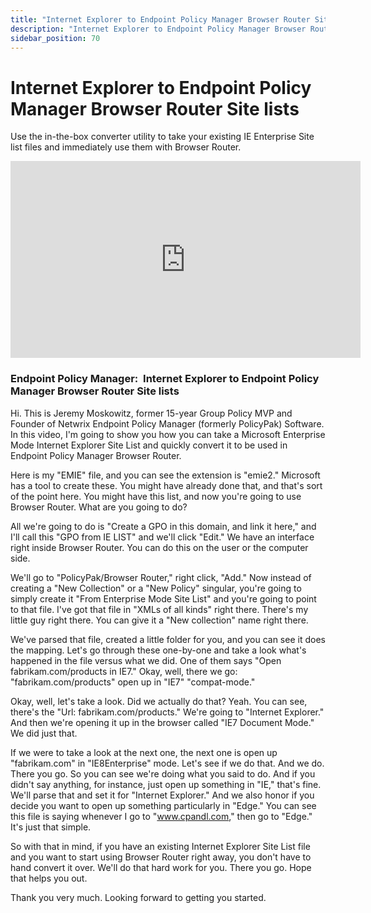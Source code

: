 ```yaml
---
title: "Internet Explorer to Endpoint Policy Manager Browser Router Site lists"
description: "Internet Explorer to Endpoint Policy Manager Browser Router Site lists"
sidebar_position: 70
---
```

# Internet Explorer to Endpoint Policy Manager Browser Router Site lists

Use the in-the-box converter utility to take your existing IE Enterprise Site list files and
immediately use them with Browser Router.

<iframe width="560" height="315" src="https://www.youtube.com/embed/UNvGz-fdJ3M" title="Endpoint Policy Manager: Internet Explorer to Endpoint Policy Manager Browser Router Site lists" frameborder="0" allow="accelerometer; autoplay; clipboard-write; encrypted-media; gyroscope; picture-in-picture; web-share" allowfullscreen="1"></iframe>

### Endpoint Policy Manager:  Internet Explorer to Endpoint Policy Manager Browser Router Site lists

Hi. This is Jeremy Moskowitz, former 15-year Group Policy MVP and Founder of Netwrix Endpoint Policy
Manager (formerly PolicyPak) Software. In this video, I'm going to show you how you can take a
Microsoft Enterprise Mode Internet Explorer Site List and quickly convert it to be used in Endpoint
Policy Manager Browser Router.

Here is my "EMIE" file, and you can see the extension is "emie2." Microsoft has a tool to create
these. You might have already done that, and that's sort of the point here. You might have this
list, and now you're going to use Browser Router. What are you going to do?

All we're going to do is "Create a GPO in this domain, and link it here," and I'll call this "GPO
from IE LIST" and we'll click "Edit." We have an interface right inside Browser Router. You can do
this on the user or the computer side.

We'll go to "PolicyPak/Browser Router," right click, "Add." Now instead of creating a "New
Collection" or a "New Policy" singular, you're going to simply create it "From Enterprise Mode Site
List" and you're going to point to that file. I've got that file in "XMLs of all kinds" right there.
There's my little guy right there. You can give it a "New collection" name right there.

We've parsed that file, created a little folder for you, and you can see it does the mapping. Let's
go through these one-by-one and take a look what's happened in the file versus what we did. One of
them says "Open fabrikam.com/products in IE7." Okay, well, there we go: "fabrikam.com/products" open
up in "IE7" "compat-mode."

Okay, well, let's take a look. Did we actually do that? Yeah. You can see, there's the "Url:
fabrikam.com/products." We're going to "Internet Explorer." And then we're opening it up in the
browser called "IE7 Document Mode." We did just that.

If we were to take a look at the next one, the next one is open up "fabrikam.com" in "IE8Enterprise"
mode. Let's see if we do that. And we do. There you go. So you can see we're doing what you said to
do. And if you didn't say anything, for instance, just open up something in "IE," that's fine. We'll
parse that and set it for "Internet Explorer." And we also honor if you decide you want to open up
something particularly in "Edge." You can see this file is saying whenever I go to "www.cpandl.com,"
then go to "Edge." It's just that simple.

So with that in mind, if you have an existing Internet Explorer Site List file and you want to start
using Browser Router right away, you don't have to hand convert it over. We'll do that hard work for
you. There you go. Hope that helps you out.

Thank you very much. Looking forward to getting you started.
